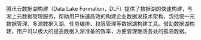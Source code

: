 腾讯云数据湖构建（Data Lake Formation，DLF）提供了数据湖的快速构建，与湖上元数据管理服务，帮助用户快速高效的构建企业数据湖技术架构，包括统一元数据管理、多源数据入湖、任务编排、权限管理等数据湖构建工具。借助数据湖构建，用户可以极大的提高数据入湖准备的效率，方便管理散落各处的孤岛数据。
